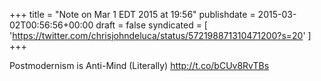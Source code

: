 +++
title = "Note on Mar 1 EDT 2015 at 19:56"
publishdate = 2015-03-02T00:56:56+00:00
draft = false
syndicated = [ 'https://twitter.com/chrisjohndeluca/status/572198871310471200?s=20' ]
+++

Postmodernism is Anti-Mind (Literally) http://t.co/bCUv8RvTBs
